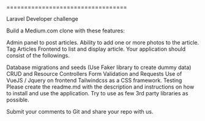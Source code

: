 ==================================

Laravel Developer challenge

Build a Medium.com clone with these features:

Admin panel to post articles.
Ability to add one or more photos to the article.
Tag Articles
Frontend to list and display article.
Your application should consist of the followings.

Database migrations and seeds (Use Faker library to create dummy data)
CRUD and Resource Controllers
Form Validation and Requests
Use of VueJS / Jquery on frontend
Tailwindcss as a CSS framework.
Testing
Please create the readme.md with the description and instructions on how to install and use the application. Try to use as few 3rd party libraries as possible.

Submit your comments to Git and share your repo with us.



